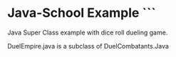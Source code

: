 # Java-School Example ```

Java Super Class example with dice roll dueling game.

DuelEmpire.java is a subclass of DuelCombatants.Java



```
